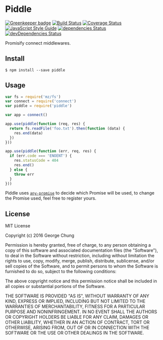 # Piddle

[![Greenkeeper badge](https://badges.greenkeeper.io/Gerhut/piddle.svg)](https://greenkeeper.io/)
[![Build Status](https://travis-ci.org/Gerhut/piddle.svg?branch=master)](https://travis-ci.org/Gerhut/piddle)
[![Coverage Status](https://coveralls.io/repos/github/Gerhut/piddle/badge.svg?branch=master)](https://coveralls.io/github/Gerhut/piddle?branch=master)
[![JavaScript Style Guide](https://img.shields.io/badge/code%20style-standard-brightgreen.svg)](http://standardjs.com/)
[![dependencies Status](https://david-dm.org/Gerhut/piddle/status.svg)](https://david-dm.org/Gerhut/piddle)
[![devDependencies Status](https://david-dm.org/Gerhut/piddle/dev-status.svg)](https://david-dm.org/Gerhut/piddle?type=dev)

Promisify connect middlewares.

## Install

    $ npm install --save piddle
    
## Usage

```javascript
var fs = require('mz/fs')
var connect = require('connect')
var piddle = require('piddle')

var app = connect()

app.use(piddle(function (req, res) {
  return fs.readFile('foo.txt').then(function (data) {
    res.end(data)
  })
}))

app.use(piddle(function (err, req, res) {
  if (err.code === 'ENOENT') {
    res.statusCode = 404
    res.end()
  } else {
    throw err
  }
}))
```

Piddle uses [`any-promise`](https://www.npmjs.com/package/any-promise) to
decide which Promise will be used, to change the Promise used, feel free to
register yours.

## License

MIT License

Copyright (c) 2016 George Chung

Permission is hereby granted, free of charge, to any person obtaining a copy
of this software and associated documentation files (the "Software"), to deal
in the Software without restriction, including without limitation the rights
to use, copy, modify, merge, publish, distribute, sublicense, and/or sell
copies of the Software, and to permit persons to whom the Software is
furnished to do so, subject to the following conditions:

The above copyright notice and this permission notice shall be included in all
copies or substantial portions of the Software.

THE SOFTWARE IS PROVIDED "AS IS", WITHOUT WARRANTY OF ANY KIND, EXPRESS OR
IMPLIED, INCLUDING BUT NOT LIMITED TO THE WARRANTIES OF MERCHANTABILITY,
FITNESS FOR A PARTICULAR PURPOSE AND NONINFRINGEMENT. IN NO EVENT SHALL THE
AUTHORS OR COPYRIGHT HOLDERS BE LIABLE FOR ANY CLAIM, DAMAGES OR OTHER
LIABILITY, WHETHER IN AN ACTION OF CONTRACT, TORT OR OTHERWISE, ARISING FROM,
OUT OF OR IN CONNECTION WITH THE SOFTWARE OR THE USE OR OTHER DEALINGS IN THE
SOFTWARE.
